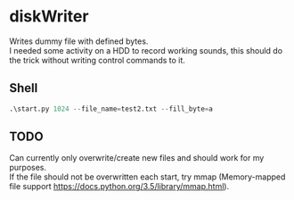# diskWriter
Writes dummy file with defined bytes.  
I needed some activity on a HDD to record working sounds, this should do the trick without writing control commands to it.

## Shell
```python
.\start.py 1024 --file_name=test2.txt --fill_byte=a
```

## TODO
Can currently only overwrite/create new files and should work for my purposes.  
If the file should not be overwritten each start, try mmap (Memory-mapped file support https://docs.python.org/3.5/library/mmap.html).
